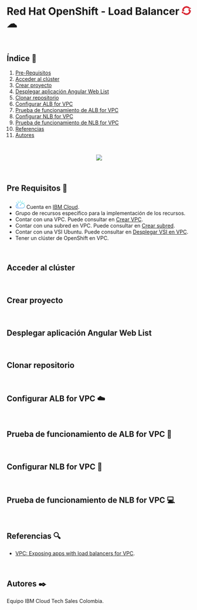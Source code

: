 # Red Hat OpenShift - Load Balancer <img width="26" src="https://github.com/emeloibmco/Red-Hat-Open-Shift-Load-Balancer/blob/main/Cluster%20images/logo_oc.png">☁

<br />

## Índice  📰
1. [Pre-Requisitos](#Pre-Requisitos-pencil)
2. [Acceder al clúster](#Acceder-al-clúster)
3. [Crear proyecto](#Crear-proyecto)
4. [Desplegar aplicación Angular Web List](#Desplegar-aplicación-Angular-Web-List)
5. [Clonar repositorio](#Clonar-repositorio)
6. [Configurar ALB for VPC](#Configurar-ALB-for-VPC-cloud)
7. [Prueba de funcionamiento de ALB for VPC](#CPrueba-de-funcionamiento-de-ALB-for-VPC-wrench)
8. [Configurar NLB for VPC](#Configurar-NLB-for-VPC-closed_lock_with_key)
9. [Prueba de funcionamiento de NLB for VPC](#Prueba-de-funcionamiento-de-NLB-for-VPC-computer)
10. [Referencias](#Referencias-mag)
11. [Autores](#Autores-black_nib)
<br />

<p align="center"><img src="Images/IBMCloudShell.png"></p>

<br />

## Pre Requisitos :pencil:
* <img width="26" src="https://github.com/emeloibmco/Red-Hat-Open-Shift-Load-Balancer/blob/main/Cluster%20images/ibm-cloud-logo.png"> Cuenta en <a href="https://cloud.ibm.com/"> IBM Cloud</a>.
* Grupo de recursos específico para la implementación de los recursos.
* Contar con una VPC. Puede consultar en <a href="https://github.com/emeloibmco/VPC-Despliegue-VSI-Acceso-SSH#Crear-VPC-cloud"> Crear VPC</a>. 
* Contar con una subred en VPC. Puede consultar en <a href="https://github.com/emeloibmco/VPC-Despliegue-VSI-Acceso-SSH#Crear-subred-wrench"> Crear subred</a>. 
* Contar con una VSI Ubuntu. Puede consultar en <a href="https://github.com/emeloibmco/VPC-Despliegue-VSI-Acceso-SSH#Desplegar-VSI-en-VPC-computer"> Desplegar VSI en VPC</a>.
* Tener un clúster de OpenShift en VPC.
<br />

## Acceder al clúster
<br />

## Crear proyecto
<br />

## Desplegar aplicación Angular Web List
<br />

## Clonar repositorio
<br />

## Configurar ALB for VPC :cloud:
<br />

## Prueba de funcionamiento de ALB for VPC :wrench:
<br />

## Configurar NLB for VPC :closed_lock_with_key:
<br />

## Prueba de funcionamiento de NLB for VPC :computer:
<br />

## Referencias :mag:
* <a href="https://cloud.ibm.com/docs/openshift?topic=openshift-vpc-lbaas">VPC: Exposing apps with load balancers for VPC</a>.
<br />

## Autores :black_nib:
Equipo IBM Cloud Tech Sales Colombia.
<br />
